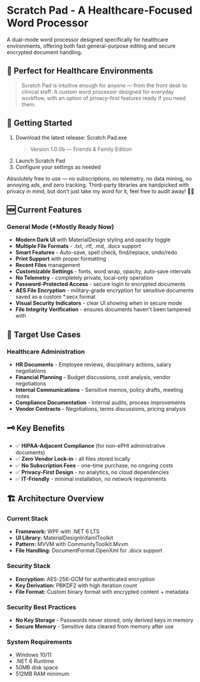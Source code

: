 # Scratch Pad - A Healthcare-Focused Word Processor

A dual-mode word processor designed specifically for healthcare environments, offering both fast general-purpose editing and secure encrypted document handling.

## 🏥 Perfect for Healthcare Environments

> Scratch Pad is intuitive enough for anyone — from the front desk to clinical staff. A custom word processor designed for everyday workflow, with an option of privacy-first features ready if you need them.
>
> 
## 🚀 Getting Started
1. Download the latest release: Scratch Pad.exe
   > Version 1.0.0b — Friends & Family Edition
>
2. Launch Scratch Pad 
3. Configure your settings as needed
> 

Absolutely free to use — no subscriptions, no telemetry, no data mining, no annoying ads, and zero tracking. Third-party libraries are handpicked with privacy in mind, but don’t just take my word for it, feel free to audit away! 🗽🦅

## 🆕 Current Features

### General Mode (*Mostly Ready Now)
- **Modern Dark UI** with MaterialDesign styling and opacity toggle
- **Multiple File Formats** - .txt, .rtf, .md, .docx support
- **Smart Features** - Auto-save, spell check, find/replace, undo/redo
- **Print Support** with proper formatting
- **Recent Files** management
- **Customizable Settings** - fonts, word wrap, opacity, auto-save intervals
- **No Telemetry** - completely private, local-only operation
- **Password-Protected Access** - secure login to encrypted documents
- **AES File Encryption** - military-grade encryption for sensitive documents saved as a custom *.secx format
- **Visual Security Indicators** - clear UI showing when in secure mode
- **File Integrity Verification** - ensures documents haven't been tampered with

## 🎯 Target Use Cases
### Healthcare Administration
- **HR Documents** - Employee reviews, disciplinary actions, salary negotiations
- **Financial Planning** - Budget discussions, cost analysis, vendor negotiations
- **Internal Communications** - Sensitive memos, policy drafts, meeting notes
- **Compliance Documentation** - Internal audits, process improvements
- **Vendor Contracts** - Negotiations, terms discussions, pricing analysis

## 🗝️ Key Benefits
- ✅ **HIPAA-Adjacent Compliance** (for non-ePHI administrative documents)
- ✅ **Zero Vendor Lock-in** - all files stored locally
- ✅ **No Subscription Fees** - one-time purchase, no ongoing costs
- ✅ **Privacy-First Design** - no analytics, no cloud dependencies
- ✅ **IT-Friendly** - minimal installation, no network requirements

## 🏗️ Architecture Overview
### Current Stack
- **Framework:** WPF with .NET 6 LTS
- **UI Library:** MaterialDesignInXamlToolkit
- **Pattern:** MVVM with CommunityToolkit.Mvvm
- **File Handling:** DocumentFormat.OpenXml for .docx support
### Security Stack
- **Encryption:** AES-256-GCM for authenticated encryption
- **Key Derivation:** PBKDF2 with high iteration count
- **File Format:** Custom binary format with encrypted content + metadata
### Security Best Practices
- **No Key Storage** - Passwords never stored, only derived keys in memory
- **Secure Memory** - Sensitive data cleared from memory after use

### System Requirements
- Windows 10/11
- .NET 6 Runtime
- 50MB disk space
- 512MB RAM minimum
